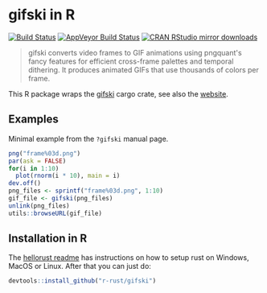 # gifski in R

[![Build Status](https://travis-ci.org/r-rust/gifski.svg)](https://travis-ci.org/r-rust/gifski)
[![AppVeyor Build Status](https://ci.appveyor.com/api/projects/status/github/r-rust/gifski)](https://ci.appveyor.com/project/jeroen/gifski)
[![CRAN RStudio mirror downloads](http://cranlogs.r-pkg.org/badges/gifski)](http://cran.r-project.org/web/packages/gifski/index.html)


> gifski converts video frames to GIF animations using pngquant's fancy features
  for efficient cross-frame palettes and temporal dithering. It produces animated GIFs that
  use thousands of colors per frame.
  
This R package wraps the [gifski](https://crates.io/crates/gifski) cargo crate, see also the [website](https://gif.ski/).
  
## Examples

Minimal example from the `?gifski` manual page.

```r
png("frame%03d.png")
par(ask = FALSE)
for(i in 1:10)
  plot(rnorm(i * 10), main = i)
dev.off()
png_files <- sprintf("frame%03d.png", 1:10)
gif_file <- gifski(png_files)
unlink(png_files)
utils::browseURL(gif_file)
```

## Installation in R

The [hellorust readme](https://github.com/r-rust/hellorust#installation) has instructions on how to setup rust on Windows, MacOS or Linux. After that you can just do:

```r
devtools::install_github("r-rust/gifski")
```
